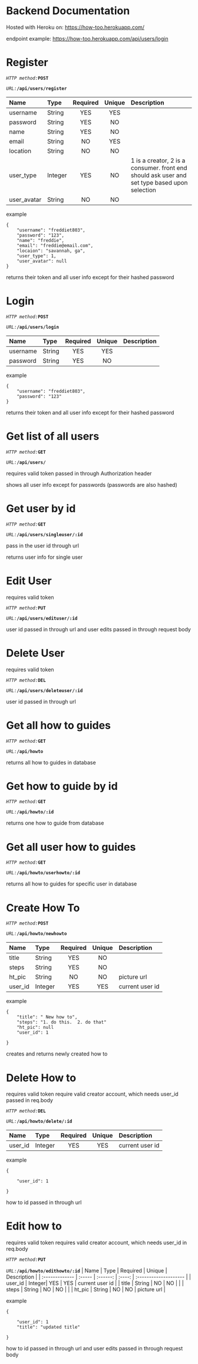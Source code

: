 # Backend Documentation

Hosted with Heroku on: https://how-too.herokuapp.com/


endpoint example: https://how-too.herokuapp.com/api/users/login

<h1>Register</h1>

*`HTTP method:`***`POST`**

*`URL:`***`/api/users/register`**

| Name           | Type   | Required | Unique | Description           |
| :------------- | :----- | :------: | :----: | :-------------------- |
| username       | String |   YES    |  YES   |                       |
| password       | String |   YES    |   NO   |                       |
| name           | String |   YES    |   NO   |                       |
| email          | String |   NO     |  YES   |                       |
| location       | String |   NO     |  NO    |                       |
| user_type      | Integer|   YES    |  NO    | 1 is a creator, 2 is a consumer. front end should ask user and set type based upon selection                      |
| user_avatar    | String |   NO     |  NO    |                       |

example
```
{
	"username": "freddiet803",
	"password": "123",
	"name": "freddie",
	"email": "freddie@email.com",
	"locaion": "savannah, ga",
  	"user_type": 1,
  	"user_avatar": null
}
```

returns their token and all user info except for their hashed password


<h1>Login</h1>

*`HTTP method:`***`POST`**

*`URL:`***`/api/users/login`**

| Name           | Type   | Required | Unique | Description           |
| :------------- | :----- | :------: | :----: | :-------------------- |
| username       | String |   YES    |  YES   |                       |
| password       | String |   YES    |   NO   |                       |

example
```
{
	"username": "freddiet803",
	"password": "123"
}
```

returns their token and all user info except for their hashed password


<h1>Get list of all users</h1>

*`HTTP method:`***`GET`**

*`URL:`***`/api/users/`**

requires valid token passed in through Authorization header

shows all user info except for passwords (passwords are also hashed)


<h1>Get user by id</h1>

*`HTTP method:`***`GET`**

*`URL:`***`/api/users/singleuser/:id`**

pass in the user id through url

returns user info for single user


<h1>Edit User</h1>

requires valid token

*`HTTP method:`***`PUT`**

*`URL:`***`/api/users/edituser/:id`**

user id passed in through url and user edits passed in through request body

<h1>Delete User</h1>

requires valid token

*`HTTP method:`***`DEL`**

*`URL:`***`/api/users/deleteuser/:id`**

user id passed in through url


<h1>Get all how to guides</h1>

*`HTTP method:`***`GET`**

*`URL:`***`/api/howto`**


returns all how to guides in database


<h1>Get how to guide by id</h1>

*`HTTP method:`***`GET`**

*`URL:`***`/api/howto/:id`**


returns one how to guide from database


<h1>Get all user how to guides</h1>

*`HTTP method:`***`GET`**

*`URL:`***`/api/howto/userhowto/:id`**


returns all how to guides for specific user in database


<h1>Create How To</h1>

*`HTTP method:`***`POST`**

*`URL:`***`/api/howto/newhowto`**

| Name           | Type   | Required | Unique | Description           |
| :------------- | :----- | :------: | :----: | :-------------------- |
| title          | String |   YES    |   NO   |                       |
| steps          | String |   YES    |   NO   |                       |
| ht_pic         | String |   NO     |   NO   | picture url           |
| user_id        | Integer|   YES    |  YES   |  current user id      |

example
```
{
	"title": " New how to",
	"steps": "1. do this.  2. do that"
	"ht_pic": null
	"user_id": 1
	
}
```

creates and returns newly created how to 

<h1>Delete How to</h1>

requires valid token
require valid creator account, which needs user_id passed in req.body

*`HTTP method:`***`DEL`**

*`URL:`***`/api/howto/delete/:id`**

| Name           | Type   | Required | Unique | Description           |
| :------------- | :----- | :------: | :----: | :-------------------- |
| user_id        | Integer|   YES    |  YES   |    current user id    |

example
```
{

	"user_id": 1
	
}
```

how to  id passed in through url

<h1>Edit how to</h1>

requires valid token
requires valid creator account, which needs user_id in req.body

*`HTTP method:`***`PUT`**

*`URL:`***`/api/howto/edithowto/:id`**
| Name           | Type   | Required | Unique | Description           |
| :------------- | :----- | :------: | :----: | :-------------------- |
| user_id        | Integer|   YES    |  YES   |   current user id     |
| title          | String |   NO     |   NO   |                       |
| steps          | String |   NO     |   NO   |                       |
| ht_pic         | String |   NO     |   NO   | picture url           |

example
```
{

	"user_id": 1
	"title": "updated title"
	
}
```

how to id passed in through url and user edits passed in through request body



